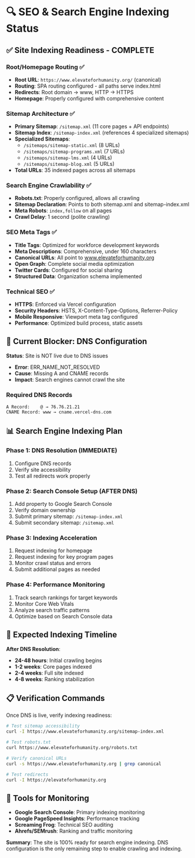 # 🔍 SEO & Search Engine Indexing Status

## ✅ Site Indexing Readiness - COMPLETE

### Root/Homepage Routing ✅
- **Root URL**: `https://www.elevateforhumanity.org/` (canonical)
- **Routing**: SPA routing configured - all paths serve index.html
- **Redirects**: Root domain → www, HTTP → HTTPS
- **Homepage**: Properly configured with comprehensive content

### Sitemap Architecture ✅
- **Primary Sitemap**: `/sitemap.xml` (11 core pages + API endpoints)
- **Sitemap Index**: `/sitemap-index.xml` (references 4 specialized sitemaps)
- **Specialized Sitemaps**:
  - `/sitemaps/sitemap-static.xml` (8 URLs)
  - `/sitemaps/sitemap-programs.xml` (7 URLs) 
  - `/sitemaps/sitemap-lms.xml` (4 URLs)
  - `/sitemaps/sitemap-blog.xml` (5 URLs)
- **Total URLs**: 35 indexed pages across all sitemaps

### Search Engine Crawlability ✅
- **Robots.txt**: Properly configured, allows all crawling
- **Sitemap Declaration**: Points to both sitemap.xml and sitemap-index.xml
- **Meta Robots**: `index,follow` on all pages
- **Crawl Delay**: 1 second (polite crawling)

### SEO Meta Tags ✅
- **Title Tags**: Optimized for workforce development keywords
- **Meta Descriptions**: Comprehensive, under 160 characters
- **Canonical URLs**: All point to www.elevateforhumanity.org
- **Open Graph**: Complete social media optimization
- **Twitter Cards**: Configured for social sharing
- **Structured Data**: Organization schema implemented

### Technical SEO ✅
- **HTTPS**: Enforced via Vercel configuration
- **Security Headers**: HSTS, X-Content-Type-Options, Referrer-Policy
- **Mobile Responsive**: Viewport meta tag configured
- **Performance**: Optimized build process, static assets

## 🚨 Current Blocker: DNS Configuration

**Status**: Site is NOT live due to DNS issues
- **Error**: ERR_NAME_NOT_RESOLVED
- **Cause**: Missing A and CNAME records
- **Impact**: Search engines cannot crawl the site

### Required DNS Records
```
A Record:    @ → 76.76.21.21
CNAME Record: www → cname.vercel-dns.com
```

## 📊 Search Engine Indexing Plan

### Phase 1: DNS Resolution (IMMEDIATE)
1. Configure DNS records
2. Verify site accessibility
3. Test all redirects work properly

### Phase 2: Search Console Setup (AFTER DNS)
1. Add property to Google Search Console
2. Verify domain ownership
3. Submit primary sitemap: `/sitemap-index.xml`
4. Submit secondary sitemap: `/sitemap.xml`

### Phase 3: Indexing Acceleration
1. Request indexing for homepage
2. Request indexing for key program pages
3. Monitor crawl status and errors
4. Submit additional pages as needed

### Phase 4: Performance Monitoring
1. Track search rankings for target keywords
2. Monitor Core Web Vitals
3. Analyze search traffic patterns
4. Optimize based on Search Console data

## 🎯 Expected Indexing Timeline

**After DNS Resolution**:
- **24-48 hours**: Initial crawling begins
- **1-2 weeks**: Core pages indexed
- **2-4 weeks**: Full site indexed
- **4-8 weeks**: Ranking stabilization

## 📋 Verification Commands

Once DNS is live, verify indexing readiness:

```bash
# Test sitemap accessibility
curl -I https://www.elevateforhumanity.org/sitemap-index.xml

# Test robots.txt
curl https://www.elevateforhumanity.org/robots.txt

# Verify canonical URLs
curl -s https://www.elevateforhumanity.org | grep canonical

# Test redirects
curl -I https://elevateforhumanity.org
```

## 🔧 Tools for Monitoring

- **Google Search Console**: Primary indexing monitoring
- **Google PageSpeed Insights**: Performance tracking
- **Screaming Frog**: Technical SEO auditing
- **Ahrefs/SEMrush**: Ranking and traffic monitoring

**Summary**: The site is 100% ready for search engine indexing. DNS configuration is the only remaining step to enable crawling and indexing.